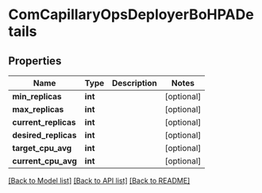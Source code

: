 # ComCapillaryOpsDeployerBoHPADetails

## Properties
Name | Type | Description | Notes
------------ | ------------- | ------------- | -------------
**min_replicas** | **int** |  | [optional] 
**max_replicas** | **int** |  | [optional] 
**current_replicas** | **int** |  | [optional] 
**desired_replicas** | **int** |  | [optional] 
**target_cpu_avg** | **int** |  | [optional] 
**current_cpu_avg** | **int** |  | [optional] 

[[Back to Model list]](../README.md#documentation-for-models) [[Back to API list]](../README.md#documentation-for-api-endpoints) [[Back to README]](../README.md)

